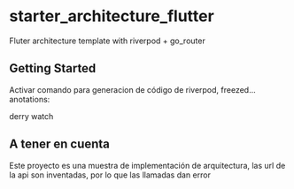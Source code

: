 # starter_architecture_flutter

Fluter architecture template with riverpod + go_router

## Getting Started
Activar comando para generacion de código de riverpod, freezed... anotations:

derry watch

## A tener en cuenta
Este proyecto es una muestra de implementación de arquitectura,
las url de la api son inventadas, por lo que las llamadas dan error
